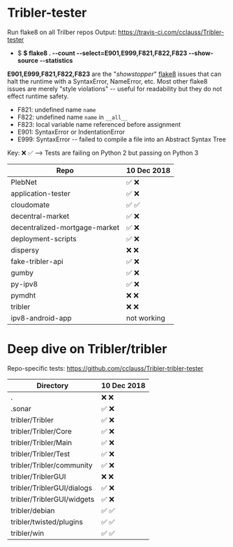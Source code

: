 # Tribler-tester
Run flake8 on all Trilber repos
Output: https://travis-ci.com/cclauss/Tribler-tester

* $ __$ flake8 . --count --select=E901,E999,F821,F822,F823 --show-source --statistics__

__E901,E999,F821,F822,F823__ are the "_showstopper_" [flake8](http://flake8.pycqa.org) issues that can halt the runtime with a SyntaxError, NameError, etc. Most other flake8 issues are merely "style violations" -- useful for readability but they do not effect runtime safety.
* F821: undefined name `name`
* F822: undefined name `name` in `__all__`
* F823: local variable name referenced before assignment
* E901: SyntaxError or IndentationError
* E999: SyntaxError -- failed to compile a file into an Abstract Syntax Tree

Key: ❌ ✅ --> Tests are failing on Python 2 but passing on Python 3

| Repo | 10 Dec 2018 |
| --- | --- |
| PlebNet | ✅ ❌ | 
| application-tester | ✅ ❌ |
| cloudomate | ✅ ✅ |
| decentral-market | ✅ ❌ |
| decentralized-mortgage-market | ✅ ❌ |
| deployment-scripts | ✅ ❌ |
| dispersy | ❌ ❌ |
| fake-tribler-api | ✅ ❌ |
| gumby | ✅ ❌ |
| py-ipv8 | ✅ ❌ |
| pymdht | ❌ ❌ |
| tribler | ❌ ❌ |
| ipv8-android-app | not working |

# Deep dive on Tribler/tribler
Repo-specific tests: https://github.com/cclauss/Tribler-tribler-tester

| Directory | 10 Dec 2018 |
| --- | --- |
| . | ❌ ❌ | 
| .sonar | ✅ ❌ | 
| tribler/Tribler | ✅ ❌ |
| tribler/Tribler/Core | ✅ ❌ |
| tribler/Tribler/Main | ✅ ❌ |
| tribler/Tribler/Test | ✅ ❌ |
| tribler/Tribler/community | ✅ ❌ |
| tribler/TriblerGUI | ❌ ❌ |
| tribler/TriblerGUI/dialogs | ✅ ❌ |
| tribler/TriblerGUI/widgets | ✅ ❌ |
| tribler/debian | ✅ ✅ |
| tribler/twisted/plugins | ✅ ✅ |
| tribler/win | ✅ ✅ |

